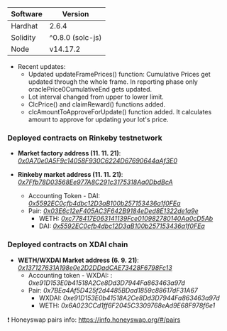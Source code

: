 Software | Version
------------- | -------------
Hardhat  | 2.6.4
Solidity  | ^0.8.0 (solc-js)
Node | v14.17.2

* Recent updates:
    * Updated updateFramePrices() function: Cumulative Prices get updated through the whole frame. In reporting phase only oraclePrice0CumulativeEnd gets updated.
    * Lot interval changed from upper to lower limit.
    * ClcPrice() and claimReward() functions added.
    * clcAmountToApproveForUpdate() function added. It calculates amount to approve for updating your lot's price.   

### Deployed contracts on Rinkeby testnetwork ###

* **Market factory address (11. 11. 21)**: [_0x0A70e0A5F9c14058F930C6224D67690644aAf3E0_](https://rinkeby.etherscan.io/address/0x0A70e0A5F9c14058F930C6224D67690644aAf3E0)

* **Rinkeby market address (11. 11. 21)**: [_0x7Ffb78D03568Ee977A8C291c3175318Aa0DbdBcA_](https://rinkeby.etherscan.io/address/0x1345a008c53Fb0DBfCc15F790Ba922E697269AC9)

    * Accounting Token - DAI: [_0x5592EC0cfb4dbc12D3aB100b257153436a1f0FEa_](https://rinkeby.etherscan.io/token/0x5592ec0cfb4dbc12d3ab100b257153436a1f0fea)
    * Pair: [_0x03E6c12eF405AC3F642B9184eDed8E1322de1a9e_](https://rinkeby.etherscan.io/address/0x03E6c12eF405AC3F642B9184eDed8E1322de1a9e)
        * WETH: [_0xc778417E063141139Fce010982780140Aa0cD5Ab_](https://rinkeby.etherscan.io/token/0xc778417E063141139Fce010982780140Aa0cD5Ab)
        * DAI: [_0x5592EC0cfb4dbc12D3aB100b257153436a1f0FEa_](https://rinkeby.etherscan.io/token/0x5592EC0cfb4dbc12D3aB100b257153436a1f0FEa)


### Deployed contracts on XDAI chain ###

* **WETH/WXDAI Market address (6. 9. 21)**: [_0x137127631A198e0e2D2DDadCAE73428F6798Fc13_](https://blockscout.com/xdai/mainnet/address/0x137127631A198e0e2D2DDadCAE73428F6798Fc13/internal-transactions)
    * Accounting token - WXDAI: : _0xe91D153E0b41518A2Ce8Dd3D7944Fa863463a97d_
    * Pair: _0x7BEa4Af5D425f2d4485BDad1859c88617dF31A67_
        * WXDAI: _0xe91D153E0b41518A2Ce8Dd3D7944Fa863463a97d_
        * WETH: _0x6A023CCd1ff6F2045C3309768eAd9E68F978f6e1_

❗ Honeyswap pairs info: https://info.honeyswap.org/#/pairs
